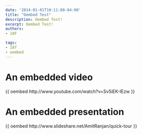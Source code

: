```yaml
---
date: '2014-01-01T10:11:00-04:00'
title: "Oembed Test"
description: Oembed Test!
excerpt: Oembed Test!
authors:
- 18F

tags:
- 18f
- oembed
---
```


<h1>An embedded video</h1>
{{ oembed http://www.youtube.com/watch?v=Sv5iEK-IEzw }}

<h1>An embedded presentation</h1>
{{ oembed http://www.slideshare.net/AmitRanjan/quick-tour }}
